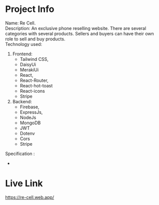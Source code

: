 # Project Info

Name: Re Cell.\
Description: An exclusive phone reselling website. There are several categories with several products. Sellers and buyers can have their own role to sell and buy products. \
Technology used:

1. Frontend:
   - Tailwind CSS,
   - DaisyUi
   - MerakiUi
   - React,
   - React-Router,
   - React-hot-toast
   - React-icons
   - Stripe
2. Backend:
   - Firebase,
   - ExpressJs,
   - NodeJs
   - MongoDB
   - JWT
   - Dotenv
   - Cors
   - Stripe

Specification :

-

# Live Link

https://re-cell.web.app/
